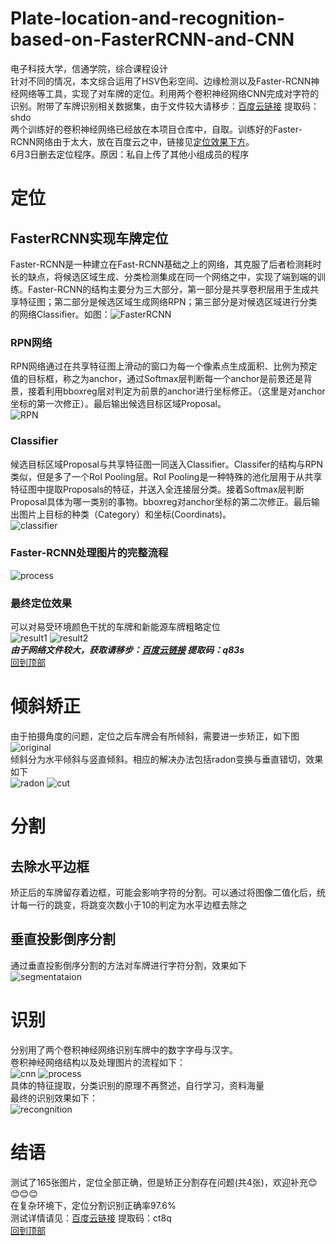 # Plate-location-and-recognition-based-on-FasterRCNN-and-CNN
电子科技大学，信通学院，综合课程设计<br>
针对不同的情况，本文综合运用了HSV色彩空间、边缘检测以及Faster-RCNN神经网络等工具，实现了对车牌的定位。利用两个卷积神经网络CNN完成对字符的识别。附带了车牌识别相关数据集，由于文件较大请移步：[百度云链接](https://pan.baidu.com/s/1ugnH5fGQ1ZP2Kyft65wngw)  提取码：shdo<br>
两个训练好的卷积神经网络已经放在本项目仓库中，自取。训练好的Faster-RCNN网络由于太大，放在百度云之中，链接见[定位效果下方](https://github.com/Egoqing/Plate-location-and-recognition-based-on-FasterRCNN-and-CNN/blob/master/README.md#%E6%9C%80%E7%BB%88%E5%AE%9A%E4%BD%8D%E6%95%88%E6%9E%9C)。<br>
6月3日删去定位程序。原因：私自上传了其他小组成员的程序
# 定位
## FasterRCNN实现车牌定位
Faster-RCNN是一种建立在Fast-RCNN基础之上的网络，其克服了后者检测耗时长的缺点，将候选区域生成、分类检测集成在同一个网络之中，实现了端到端的训练。Faster-RCNN的结构主要分为三大部分，第一部分是共享卷积层用于生成共享特征图；第二部分是候选区域生成网络RPN；第三部分是对候选区域进行分类的网络Classifier。如图：![FasterRCNN](./Faster-RCNN/img/FRCNN.jpg)
### RPN网络
RPN网络通过在共享特征图上滑动的窗口为每一个像素点生成面积、比例为预定值的目标框，称之为anchor，通过Softmax层判断每一个anchor是前景还是背景，接着利用bboxreg层对判定为前景的anchor进行坐标修正。（这里是对anchor坐标的第一次修正）。最后输出候选目标区域Proposal。<br>
![RPN](./Faster-RCNN/img/RPN.jpg)
### Classifier
候选目标区域Proposal与共享特征图一同送入Classifier。Classifer的结构与RPN类似，但是多了一个RoI Pooling层。RoI Pooling是一种特殊的池化层用于从共享特征图中提取Proposals的特征，并送入全连接层分类。接着Softmax层判断Proposal具体为哪一类别的事物。bboxreg对anchor坐标的第二次修正。最后输出图片上目标的种类（Category）和坐标(Coordinats)。<br>
![classifier](./Faster-RCNN/img/classifier.jpg)
### Faster-RCNN处理图片的完整流程
![process](./Faster-RCNN/img/process.jpg)
### 最终定位效果
可以对易受环境颜色干扰的车牌和新能源车牌粗略定位<br>
![result1](./Faster-RCNN/img/result1.jpg) ![result2](./Faster-RCNN/img/result2.jpg)<br>
***由于网络文件较大，获取请移步：[百度云链接](https://pan.baidu.com/s/1ivUqZC3dtqKCw75f2MkFPw)  提取码：q83s<br>***[回到顶部](#readme)
# 倾斜矫正
由于拍摄角度的问题，定位之后车牌会有所倾斜，需要进一步矫正，如下图<br>
![original](./img/original.jpg)<br>
倾斜分为水平倾斜与竖直倾斜。相应的解决办法包括radon变换与垂直错切，效果如下<br>
![radon](./img/radon.jpg "radon变换示意图")  ![cut](./img/cut.jpg "垂直错切示意图")<br>
# 分割
## 去除水平边框
矫正后的车牌留存着边框，可能会影响字符的分割。可以通过将图像二值化后，统计每一行的跳变，将跳变次数小于10的判定为水平边框去除之
## 垂直投影倒序分割
通过垂直投影倒序分割的方法对车牌进行字符分割，效果如下<br>
![segmentataion](./img/segmentation.jpg)<br>
# 识别
分别用了两个卷积神经网络识别车牌中的数字字母与汉字。<br>
卷积神经网络结构以及处理图片的流程如下：<br>
![cnn](./CNN/img/CNN.jpg "卷积神经网络结构") ![process](./CNN/img/process.jpg "卷积神经网络处理图片的流程")<br>
具体的特征提取，分类识别的原理不再赘述，自行学习，资料海量<br>
最终的识别效果如下：<br>
![recongnition](./img/recongnition.jpg)
# 结语
测试了165张图片，定位全部正确，但是矫正分割存在问题(共4张)，欢迎补充:blush::blush::blush::blush:<br>在复杂环境下，定位分割识别正确率97.6%<br>测试详情请见：[百度云链接](https://pan.baidu.com/s/1nzjw0sz39cccaGn9IwyBWg) 提取码：ct8q <br>
[回到顶部](#readme)
